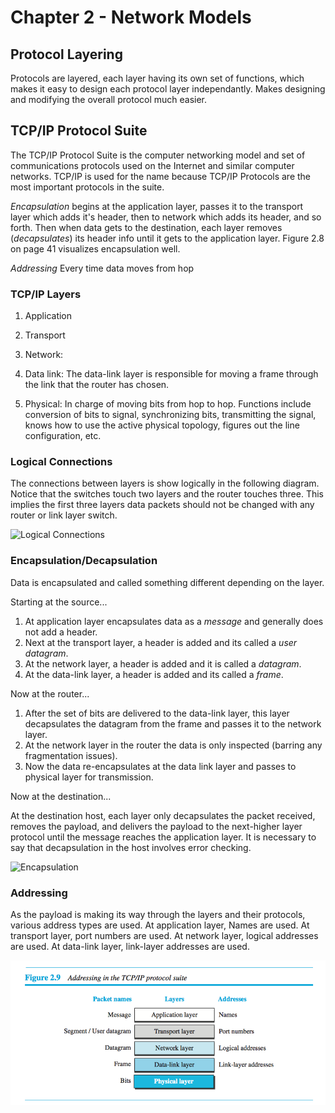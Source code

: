 # Chapter 2 - Network Models

## Protocol Layering
Protocols are layered, each layer having its own set of functions, which makes it easy to design each protocol layer independantly. Makes designing and modifying the overall protocol much easier.

## TCP/IP Protocol Suite
The TCP/IP Protocol Suite is the computer networking model and set of communications protocols used on the Internet and similar computer networks. TCP/IP is used for the name because TCP/IP Protocols are the most important protocols in the suite.

*Encapsulation* begins at the application layer, passes it to the transport layer which adds it's header, then to network which adds its header, and so forth. Then when data gets to the destination, each layer removes (*decapsulates*) its header info until it gets to the application layer. Figure 2.8 on page 41 visualizes encapsulation well.

*Addressing*  Every time data moves from hop

### TCP/IP Layers

1. Application

2. Transport

3. Network:

4. Data link: The data-link layer is responsible for moving a frame through the link that the router has chosen.

5. Physical: In charge of moving bits from hop to hop. Functions include conversion of bits to signal, synchronizing bits, transmitting the signal, knows how to use the active physical topology, figures out the line configuration, etc.

### Logical Connections

The connections between layers is show logically in the following diagram. Notice that the switches touch two layers and the router touches three. This implies the first three layers data packets should not be changed with any router or link layer switch.

![Logical Connections](./img/c2-logicalconnections.png)

### Encapsulation/Decapsulation

Data is encapsulated and called something different depending on the layer.

Starting at the source...

1. At application layer encapsulates data as a _message_ and generally does not add a header.
2. Next at the transport layer, a header is added and its called a _user datagram_.
3. At the network layer, a header is added and it is called a _datagram_.
4. At the data-link layer, a header is added and its called a _frame_.

Now at the router...

1. After the set of bits are delivered to the data-link layer, this layer decapsulates the datagram from the frame and passes it to the network layer.
2. At the network layer in the router the data is only inspected (barring any fragmentation issues).
3. Now the data re-encapsulates at the data link layer and passes to physical layer for transmission.

Now at the destination...

At the destination host, each layer only decapsulates the packet received, removes the payload, and delivers the payload to the next-higher layer protocol until the message reaches the application layer. It is necessary to say that decapsulation in the host involves error checking.

![Encapsulation](./img/c2-encaps.png)

### Addressing

As the payload is making its way through the layers and their protocols, various address types are used. At application layer, Names are used. At transport layer, port numbers are used. At network layer, logical addresses are used. At data-link layer, link-layer addresses are used.

![Addressing](./img/c2-addressing.png)

